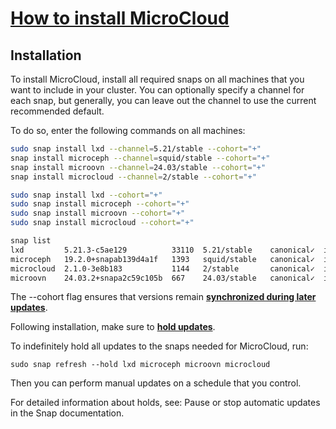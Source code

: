 # **[How to install MicroCloud](<https://documentation.ubuntu.com/microcloud/latest/microcloud/how-to/install/#howto-install>)**

## Installation

To install MicroCloud, install all required snaps on all machines that you want to include in your cluster. You can optionally specify a channel for each snap, but generally, you can leave out the channel to use the current recommended default.

To do so, enter the following commands on all machines:

```bash
sudo snap install lxd --channel=5.21/stable --cohort="+"
snap install microceph --channel=squid/stable --cohort="+"
snap install microovn --channel=24.03/stable --cohort="+"
snap install microcloud --channel=2/stable --cohort="+"

sudo snap install lxd --cohort="+"
sudo snap install microceph --cohort="+"
sudo snap install microovn --cohort="+"
sudo snap install microcloud --cohort="+"

snap list
lxd         5.21.3-c5ae129          33110  5.21/stable    canonical✓  in-cohort,held
microceph   19.2.0+snapab139d4a1f   1393   squid/stable   canonical✓  in-cohort,held
microcloud  2.1.0-3e8b183           1144   2/stable       canonical✓  in-cohort,held
microovn    24.03.2+snapa2c59c105b  667    24.03/stable   canonical✓  in-cohort,held
```

The --cohort flag ensures that versions remain **[synchronized during later updates](https://documentation.ubuntu.com/microcloud/latest/microcloud/how-to/update_upgrade/#howto-update-sync)**.

Following installation, make sure to **[hold updates](https://documentation.ubuntu.com/microcloud/latest/microcloud/how-to/update_upgrade/#howto-update-hold)**.

To indefinitely hold all updates to the snaps needed for MicroCloud, run:

`sudo snap refresh --hold lxd microceph microovn microcloud`

Then you can perform manual updates on a schedule that you control.

For detailed information about holds, see: Pause or stop automatic updates in the Snap documentation.
